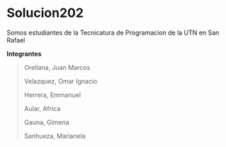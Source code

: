 # Solucion202
Somos estudiantes de la Tecnicatura de Programacion de la UTN en San Rafael

**Integrantes**
> Orellana, Juan Marcos
> 
> Velazquez, Omar Ignacio
> 
> Herrera, Emmanuel
> 
> Aular, Africa
> 
> Gauna, Gimena
> 
> Sanhueza, Marianela
